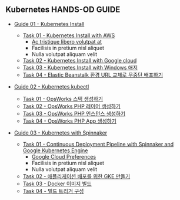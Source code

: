 ## Kubernetes HANDS-OD GUIDE

+ [Guide 01 - Kubernetes Install](https://github.com/sunpyopark/aws/blob/master/guide/ElasticBeanstalk/guide-01.md/ "Guide 01 - Beanstalk")
  - [Task 01 - Kubernetes Install with AWS](https://github.com/sunpyopark/aws/blob/master/guide/ElasticBeanstalk/guide-01.md "Guide 01 - Beanstalk")
    * [Ac tristique libero volutpat at](https://github.com/sunpyopark/aws/blob/master/guide/ElasticBeanstalk/guide-01.md "Guide 01 - Beanstalk")
    + Facilisis in pretium nisl aliquet
    - Nulla volutpat aliquam velit
  - [Task 02 - Kubernetes Install with Google cloud](https://github.com/sunpyopark/aws/blob/master/guide/ElasticBeanstalk/guide-01.md "Guide 01 - Beanstalk")
  - [Task 03 - Kubernetes Install with Windows 애저](https://github.com/sunpyopark/aws/blob/master/guide/ElasticBeanstalk/guide-01.md "Guide 01 - Beanstalk")
  - [Task 04 - Elastic Beanstalk 환경 URL 교체로 무중단 배포하기](https://github.com/sunpyopark/aws/blob/master/guide/ElasticBeanstalk/guide-01.md "Guide 01 - Beanstalk")

+ [Guide 02 - Kubernetes kubectl](https://github.com/sunpyopark/aws/blob/master/guide/ElasticBeanstalk/guide-01.md/ "Guide 01 - Beanstalk")
  - [Task 01 - OpsWorks 스택 생성하기](https://github.com/sunpyopark/aws/blob/master/guide/ElasticBeanstalk/guide-01.md "Guide 01 - Beanstalk")
  - [Task 02 - OpsWorks PHP 레이어 생성하기](https://github.com/sunpyopark/aws/blob/master/guide/ElasticBeanstalk/guide-01.md "Guide 01 - Beanstalk")
  - [Task 03 - OpsWorks PHP 인스턴스 생성하기](https://github.com/sunpyopark/aws/blob/master/guide/ElasticBeanstalk/guide-01.md "Guide 01 - Beanstalk")
  - [Task 04 - OpsWorks PHP App 생성하기](https://github.com/sunpyopark/aws/blob/master/guide/ElasticBeanstalk/guide-01.md "Guide 01 - Beanstalk")

+ [Guide 03 - Kubernetes with Spinnaker](https://github.com/sunpyopark/Hands-on_Kubernetes/blob/master/guide/guide-03.md "Guide 01 - Beanstalk")
  - [Task 01 - Continuous Deployment Pipeline with Spinnaker and Google Kubernetes Engine](https://github.com/sunpyopark/aws/blob/master/guide/ElasticBeanstalk/guide-01.md "Guide 01 - Beanstalk")
    * [Google Cloud Preferences](https://github.com/sunpyopark/aws/blob/master/guide/ElasticBeanstalk/guide-01.md "Guide 01 - Beanstalk")
    + Facilisis in pretium nisl aliquet
    - Nulla volutpat aliquam velit
  - [Task 02 - 애플리케이션 배포를 위한 GKE 만들기](https://github.com/sunpyopark/Hands-on_Kubernetes/blob/master/guide/guide-03/task-02.md "Guide 01 - Beanstalk")
  - [Task 03 - Docker 이미지 빌드](https://github.com/sunpyopark/aws/blob/master/guide/ElasticBeanstalk/guide-01.md "Guide 01 - Beanstalk")
  - [Task 04 - 빌드 트리거 구성](https://github.com/sunpyopark/aws/blob/master/guide/ElasticBeanstalk/guide-01.md "Guide 01 - Beanstalk")
 
